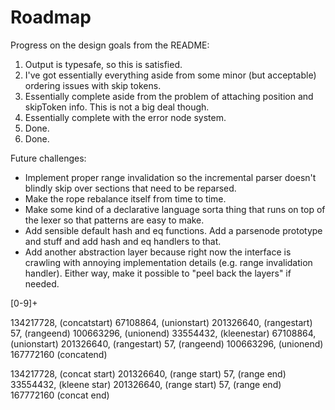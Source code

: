# Roadmap

Progress on the design goals from the README:

1. Output is typesafe, so this is satisfied.
2. I've got essentially everything aside from some minor (but acceptable) ordering issues with skip tokens.
3. Essentially complete aside from the problem of attaching position and skipToken info. This is not a big deal though.
4. Essentially complete with the error node system.
5. Done.
6. Done.

Future challenges:

- Implement proper range invalidation so the incremental parser doesn't blindly skip over sections that need to be reparsed.
- Make the rope rebalance itself from time to time.
- Make some kind of a declarative language sorta thing that runs on top of the lexer so that patterns are easy to make.
- Add sensible default hash and eq functions. Add a parsenode prototype and stuff and add hash and eq handlers to that.
- Add another abstraction layer because right now the interface is crawling with annoying implementation details (e.g. range invalidation handler). Either way, make it possible to "peel back the layers" if needed.

[0-9]+

134217728, (concatstart)
67108864, (unionstart)
201326640, (rangestart)
57, (rangeend)
100663296, (unionend)
33554432, (kleenestar)
67108864, (unionstart)
201326640, (rangestart)
57, (rangeend)
100663296, (unionend)
167772160 (concatend)

134217728, (concat start)
201326640, (range start)
57, (range end)
33554432, (kleene star)
201326640, (range start)
57, (range end)
167772160 (concat end)
